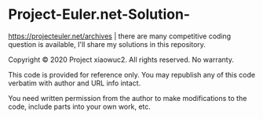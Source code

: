 # Project-Euler.net-Solution-


https://projecteuler.net/archives | there are many competitive coding question is available, I'll share my solutions in this repository. 


Copyright © 2020 Project xiaowuc2. All rights reserved. No warranty.

This code is provided for reference only. You may republish any of this code verbatim with author and URL info intact.

You need written permission from the author to make modifications to the code, include parts into your own work, etc.
